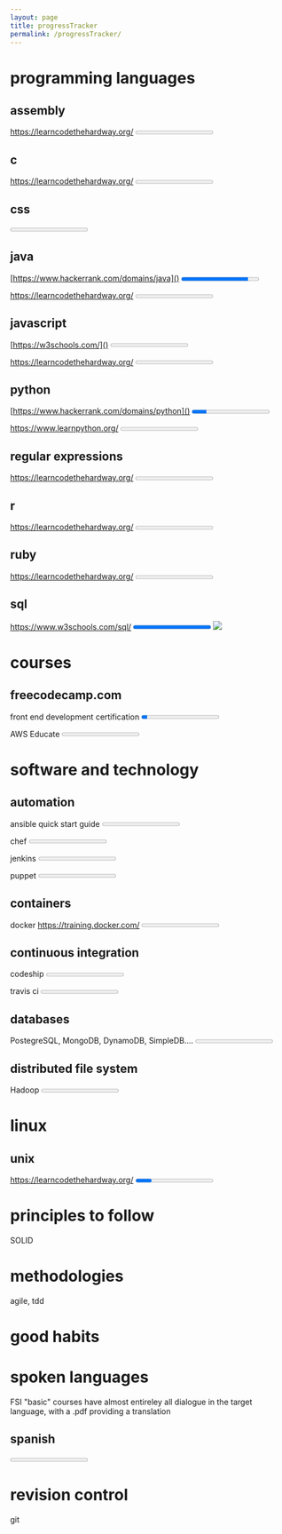 ```yaml
---
layout: page
title: progressTracker
permalink: /progressTracker/
---
```

# programming languages
## assembly
https://learncodethehardway.org/
<progress value="0" max="100"></progress>

## c
https://learncodethehardway.org/
<progress value="0" max="100"></progress>

## css
<progress value="0" max="100"></progress>

## java
[https://www.hackerrank.com/domains/java]()
<progress value="6" max="7"></progress>

https://learncodethehardway.org/
<progress value="0" max="100"></progress>

## javascript
[https://w3schools.com/]()
<progress value="0" max="50"></progress>

https://learncodethehardway.org/
<progress value="0" max="100"></progress>

## python
[https://www.hackerrank.com/domains/python]()
<progress value="3" max="16"></progress>

https://www.learnpython.org/
<progress value="0" max="16"></progress>

## regular expressions
https://learncodethehardway.org/
<progress value="0" max="100"></progress>

## r
https://learncodethehardway.org/
<progress value="0" max="100"></progress>

## ruby
https://learncodethehardway.org/
<progress value="0" max="100"></progress>

## sql
https://www.w3schools.com/sql/
<progress value="4" max="4"></progress>
![](https://www.w3schools.com/images/w3cert.gif)

# courses
## freecodecamp.com
front end development certification
<progress value="1" max="13">

AWS Educate
<progress value="0" max="100"></progress>

# software and technology
## automation
ansible quick start guide
<progress value="0" max="10"></progress>

chef
<progress value="0" max="10"></progress>

jenkins
<progress value="0" max="10"></progress>

puppet
<progress value="0" max="10"></progress>

## containers
docker
https://training.docker.com/
<progress value="0" max="100"></progress>

## continuous integration
codeship
<progress value="0" max="100"></progress>

travis ci
<progress value="0" max="100"></progress>

## databases
PostegreSQL, MongoDB, DynamoDB, SimpleDB....
<progress value="0" max="100"></progress>

## distributed file system
Hadoop
<progress value="0" max="100"></progress>

# linux
## unix
https://learncodethehardway.org/
<progress></progress>

# principles to follow
SOLID

# methodologies
agile, tdd

# good habits

# spoken languages
FSI "basic" courses have almost entireley all dialogue in the target language,
with a .pdf providing a translation

## spanish
<progress value=0 max=100></progress>

# revision control
git
